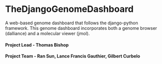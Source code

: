 # TheDjangoGenomeDashboard
A web-based genome dashboard that follows the django-python framework. This genome dashboard incorporates both a genome browser (dalliance) and a molecular viewer (jmol).

#### Project Lead - Thomas Bishop
#### Project Team - Ran Sun, Lance Francis Gauthier, Gilbert Curbelo
